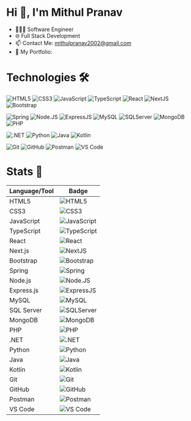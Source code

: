 # Hi 👋, I'm Mithul Pranav

- 🧑🏻‍💻 Software Engineer
- 🌐 Full Stack Development
- 📫 Contact Me: mithulpranav2002@gmail.com
- 🔭 My Portfolio: 

# Technologies 🛠️

<!-- Frontend -->
![HTML5](https://img.shields.io/badge/-HTML5-E34F26?style=flat-square&logo=html5&logoColor=white)
![CSS3](https://img.shields.io/badge/-CSS3-1572B6?style=flat-square&logo=css3)
![JavaScript](https://img.shields.io/badge/-JavaScript-F7DF1E?style=flat-square&logo=javascript&logoColor=black)
![TypeScript](https://img.shields.io/badge/-TypeScript-3178C6?style=flat-square&logo=typescript&logoColor=white)
![React](https://img.shields.io/badge/-React-61DAFB?style=flat-square&logo=react&logoColor=white)
![NextJS](https://img.shields.io/badge/-Next.JS-000000?style=flat-square&logo=Next.js)
![Bootstrap](https://img.shields.io/badge/-Bootstrap-7952B3?style=flat-square&logo=bootstrap&logoColor=white)


<!-- Backend -->
![Spring](https://img.shields.io/badge/-Spring-6DB33F?style=flat-square&logo=spring&logoColor=white)
![Node.JS](https://img.shields.io/badge/-Node.JS-339933?style=flat-square&logo=Node.js&logoColor=white)
![ExpressJS](https://img.shields.io/badge/-Express.JS-000000?style=flat-square&logo=Express)
![MySQL](https://img.shields.io/badge/-MySQL-4479A1?style=flat-square&logo=mysql&logoColor=white)
![SQLServer](https://img.shields.io/badge/-SQL%20Server-CC2927?style=flat-square&logo=Sqlite&logoColor=white)
![MongoDB](https://img.shields.io/badge/-MongoDB-47A248?style=flat-square&logo=mongodb&logoColor=white)
![PHP](https://img.shields.io/badge/-PHP-777BB4?style=flat-square&logo=php&logoColor=white)


<!-- Other Languages -->
![.NET](https://img.shields.io/badge/.NET-512BD4?style=flat-square&logo=dotnet&logoColor=white)
![Python](https://img.shields.io/badge/-Python-3776AB?style=flat-square&logo=Python&logoColor=white)
![Java](https://img.shields.io/badge/Java-ED8B00?style=flat-square&logo=openjdk&logoColor=white)
![Kotlin](https://img.shields.io/badge/-Kotlin-0095D5?style=flat-square&logo=kotlin&logoColor=white)

<!-- Tools -->
![Git](https://img.shields.io/badge/-Git-F05032?style=flat-square&logo=git&logoColor=white)
![GitHub](https://img.shields.io/badge/-GitHub-181717?style=flat-square&logo=github)
![Postman](https://img.shields.io/badge/-Postman-FF6C37?style=flat-square&logo=postman&logoColor=white)
![VS Code](https://img.shields.io/badge/-VS%20Code-007ACC?style=flat-square&logo=visualstudiocode&logoColor=white)


# Stats 📃

| Language/Tool   | Badge                                                                                  |
|------------------|----------------------------------------------------------------------------------------|
| HTML5           | ![HTML5](https://img.shields.io/badge/-HTML5-E34F26?style=flat-square&logo=html5&logoColor=white) |
| CSS3            | ![CSS3](https://img.shields.io/badge/-CSS3-1572B6?style=flat-square&logo=css3)                       |
| JavaScript      | ![JavaScript](https://img.shields.io/badge/-JavaScript-F7DF1E?style=flat-square&logo=javascript&logoColor=black) |
| TypeScript      | ![TypeScript](https://img.shields.io/badge/-TypeScript-3178C6?style=flat-square&logo=typescript&logoColor=white) |
| React           | ![React](https://img.shields.io/badge/-React-61DAFB?style=flat-square&logo=react&logoColor=white)              |
| Next.js         | ![NextJS](https://img.shields.io/badge/-Next.JS-000000?style=flat-square&logo=Next.js)                     |
| Bootstrap       | ![Bootstrap](https://img.shields.io/badge/-Bootstrap-7952B3?style=flat-square&logo=bootstrap&logoColor=white) |
| Spring          | ![Spring](https://img.shields.io/badge/-Spring-6DB33F?style=flat-square&logo=spring&logoColor=white)           |
| Node.js         | ![Node.JS](https://img.shields.io/badge/-Node.JS-339933?style=flat-square&logo=Node.js&logoColor=white)        |
| Express.js      | ![ExpressJS](https://img.shields.io/badge/-Express.JS-000000?style=flat-square&logo=Express)                 |
| MySQL           | ![MySQL](https://img.shields.io/badge/-MySQL-4479A1?style=flat-square&logo=mysql&logoColor=white)             |
| SQL Server      | ![SQLServer](https://img.shields.io/badge/-SQL%20Server-CC2927?style=flat-square&logo=Sqlite&logoColor=white)  |
| MongoDB         | ![MongoDB](https://img.shields.io/badge/-MongoDB-47A248?style=flat-square&logo=mongodb&logoColor=white)       |
| PHP             | ![PHP](https://img.shields.io/badge/-PHP-777BB4?style=flat-square&logo=php&logoColor=white)                  |
| .NET            | ![.NET](https://img.shields.io/badge/.NET-512BD4?style=flat-square&logo=dotnet&logoColor=white)              |
| Python          | ![Python](https://img.shields.io/badge/-Python-3776AB?style=flat-square&logo=Python&logoColor=white)          |
| Java            | ![Java](https://img.shields.io/badge/Java-ED8B00?style=flat-square&logo=openjdk&logoColor=white)             |
| Kotlin          | ![Kotlin](https://img.shields.io/badge/-Kotlin-0095D5?style=flat-square&logo=kotlin&logoColor=white)          |
| Git             | ![Git](https://img.shields.io/badge/-Git-F05032?style=flat-square&logo=git&logoColor=white)                  |
| GitHub          | ![GitHub](https://img.shields.io/badge/-GitHub-181717?style=flat-square&logo=github)                         |
| Postman         | ![Postman](https://img.shields.io/badge/-Postman-FF6C37?style=flat-square&logo=postman&logoColor=white)       |
| VS Code         | ![VS Code](https://img.shields.io/badge/-VS%20Code-007ACC?style=flat-square&logo=visualstudiocode&logoColor=white) |

